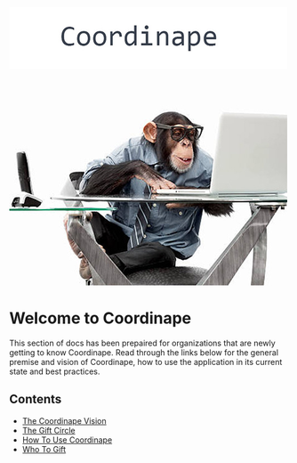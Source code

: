<img src="/images/ape4_500.jpg"></img>

# Welcome to Coordinape

This section of docs has been prepaired for organizations that are newly getting to know Coordinape.  Read through the links below for the general premise and vision of Coordinape, how to use the application in its current state and best practices.

## Contents

* [The Coordinape Vision](vision.md)
* [The Gift Circle](gift_circle.md)
* [How To Use Coordinape](how_to_use_coordinape.md)
* [Who To Gift](who_to_gift.md)
